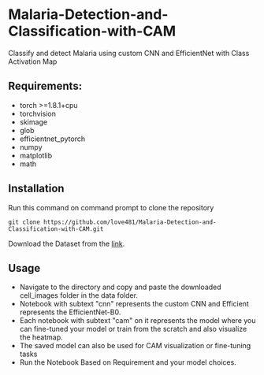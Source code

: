 # Malaria-Detection-and-Classification-with-CAM
Classify and detect Malaria using custom CNN and EfficientNet with Class Activation Map


## Requirements:
* torch >=1.8.1+cpu
* torchvision
* skimage
* glob
* efficientnet_pytorch
* numpy
* matplotlib
* math

## Installation
Run this command on command prompt to clone the repository


`git clone https://github.com/love481/Malaria-Detection-and-Classification-with-CAM.git`

Download the Dataset from the [link](https://www.kaggle.com/datasets/iarunava/cell-images-for-detecting-malaria).

## Usage
* Navigate to the directory and copy and paste the downloaded cell_images folder in the data folder.
* Notebook with subtext "cnn" represents the custom CNN and Efficient represents the EfficientNet-B0.
* Each notebook with subtext "cam" on it represents the model where you can fine-tuned your model or train from the scratch and also visualize the heatmap.
* The saved model can also be used for CAM visualization or fine-tuning tasks
* Run the Notebook Based on Requirement and your model choices.

